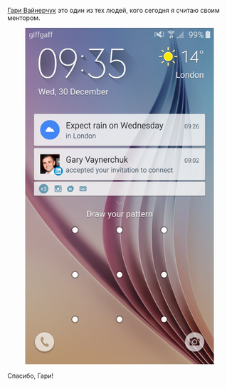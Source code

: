 <a href="http://www.garyvaynerchuk.com/" target="_blank">Гари Вайнерчук</a> это один из тех людей, кого сегодня я считаю своим ментором.

<figure>
  <img src="Screenshot_2015-12-30-09-35-19.png" />
</figure>

Спасибо, Гари!
